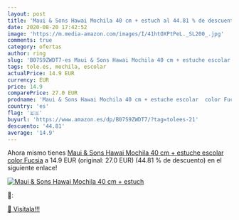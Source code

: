 ```yaml
---
layout: post
title: 'Maui & Sons Hawai Mochila 40 cm + estuch al 44.81 % de descuento'
date: 2020-08-20 17:42:52
image: 'https://m.media-amazon.com/images/I/41htOXPtPeL._SL200_.jpg'
comments: true
category: ofertas
author: ring
slug: 'B07S9ZWDT7-es Maui & Sons Hawai Mochila 40 cm + estuche escolar color...'
tags: tole.es, mochila, escolar
actualPrice: 14.9 EUR
currency: EUR
price: 14.9
comparePrice: 27.0 EUR
prodname: 'Maui & Sons Hawai Mochila 40 cm + estuche escolar  color Fucsia'
country: 'es'
flag: '🇪🇸'
buyurl: 'https://www.amazon.es/dp/B07S9ZWDT7/?tag=tolees-21'
descuento: '44.81'
average: '14.9'
---
```


Ahora mismo tienes [Maui & Sons Hawai Mochila 40 cm + estuche escolar  color Fucsia](https://www.amazon.es/dp/B07S9ZWDT7/?tag=tolees-21) a 14.9 EUR (original: 27.0 EUR) (44.81 %  de descuento) en el siguiente enlace!

[![Maui & Sons Hawai Mochila 40 cm + estuch](https://m.media-amazon.com/images/I/41htOXPtPeL._SL200_.jpg)](https://www.amazon.es/dp/B07S9ZWDT7/?tag=tolees-21)

🔎:


[🛒 Visítala!!!](https://www.amazon.es/dp/B07S9ZWDT7/?tag=tolees-21)
